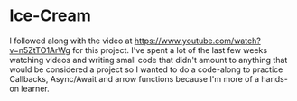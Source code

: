 # Ice-Cream

I followed along with the video at https://www.youtube.com/watch?v=n5ZtTO1ArWg for this project. I've spent a lot of the last few weeks watching videos and writing small code that didn't amount to anything that would be considered a project so I wanted to do a code-along to practice Callbacks, Async/Await and arrow functions because I'm more of a hands-on learner.
